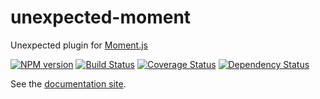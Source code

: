 # unexpected-moment

Unexpected plugin for [Moment.js](http://momentjs.com/)

[![NPM version](https://badge.fury.io/js/unexpected-moment.svg)](http://badge.fury.io/js/unexpected-moment)
[![Build Status](https://travis-ci.org/unexpectedjs/unexpected-moment.svg?branch=master)](https://travis-ci.org/unexpectedjs/unexpected-moment)
[![Coverage Status](https://coveralls.io/repos/unexpectedjs/unexpected-moment/badge.svg)](https://coveralls.io/r/unexpectedjs/unexpected-moment)
[![Dependency Status](https://david-dm.org/unexpectedjs/unexpected-moment.svg)](https://david-dm.org/unexpectedjs/unexpected-moment)

See the [documentation site](http://unexpected.js.org/unexpected-moment).
